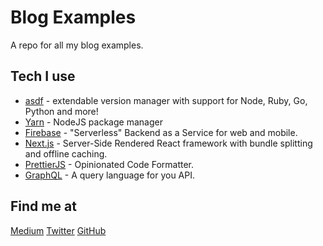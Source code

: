 # Blog Examples

A repo for all my blog examples.

## Tech I use

* [asdf](https://github.com/asdf-vm/asdf) - extendable version manager with support for Node, Ruby, Go, Python and more!
* [Yarn](https://github.com/yarnpkg/yarn) - NodeJS package manager
* [Firebase](https://firebase.google.com/) - "Serverless" Backend as a Service for web and mobile.
* [Next.js](https://github.com/zeit/next.js/) - Server-Side Rendered React framework with bundle splitting and offline caching.
* [PrettierJS](https://prettier.io/) - Opinionated Code Formatter.
* [GraphQL](http://graphql.org/) - A query language for you API.

## Find me at

[Medium](https://medium.com/@jthegedus) [Twitter](https://twitter.com/) [GitHub](https://github.com/jthegedus)
